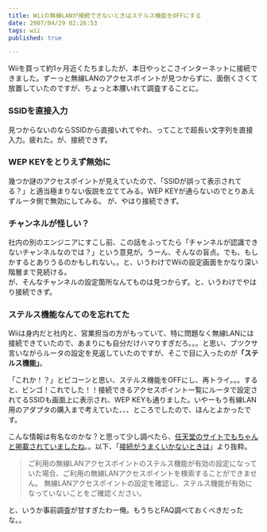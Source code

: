 ```yaml
---
title: Wiiの無線LANが接続できないときはステルス機能をOFFにする
date: 2007/04/29 02:26:53
tags: wii
published: true

---
```


<p>Wiiを買って約1ヶ月近くたちましたが、本日やっとこさインターネットに接続できました。ずーっと無線LANのアクセスポイントが見つからずに、面倒くさくて放置していたのですが、ちょっと本腰いれて調査することに。</p>

<h3>SSIDを直接入力</h3>
<p>見つからないのならSSIDから直接いれてやれ、ってことで超長い文字列を直接入力。疲れた。が、接続できず。</p>

<h3>WEP KEYをとりえず無効に</h3>
<p>幾つか謎のアクセスポイントが見えていたので、「SSIDが誤って表示されてる？」と適当極まりない仮説を立ててみる。WEP KEYが通らないのでとりあえずルータ側で無効にしてみる。
が、やはり接続できず。</p>

<h3>チャンネルが怪しい？</h3>
<p>社内の別のエンジニアにすこし前、この話をふってたら「チャンネルが認識できないチャンネルなのでは？」という意見が。うーん、そんなの盲点。でも、もしかするとありうるのかもしれない。。と、いうわけでWiiの設定画面をかなり深い階層まで見続ける。<br />
が、そんなチャンネルの設定箇所なんてものは見つからず。と、いうわけでやはり接続できず。</p>

<h3>ステルス機能なんてのを忘れてた</h3>
<p>Wiiは身内だと社内と、営業担当の方がもっていて、特に問題なく無線LANには接続できていたので、あまりにも自分だけハマりすぎだろ。。。と思い、ブツクサ言いながらルータの設定を見返していたのですが、そこで目に入ったのが<strong>「ステルス機能」</strong>。</p>

<p>「これか！？」とピコーンと思い、ステルス機能をOFFにし、再トライ。。。すると、ビンゴ！これでした！！接続できるアクセスポイント一覧にルータで設定されてるSSIDも画面上に表示され、WEP KEYも通りました。いやーもう有線LAN用のアダプタの購入まで考えていた、、、ところでしたので、ほんとよかったです。</p>

<p>こんな情報は有名なのかな？と思って少し調べたら、<a href="http://www.nintendo.co.jp/wii/support/chart/10.html">任天堂のサイトでもちゃんと掲載されていましたね</a>。。以下、「<a href="http://www.nintendo.co.jp/wii/support/chart/10.html">接続がうまくいかないときは</a>」より抜粋。</p>

<p>
<blockquote>ご利用の無線LANアクセスポイントのステルス機能が有効の設定になっていた場合、ご利用の無線LANアクセスポイントを検索することができません。
無線LANアクセスポイントの設定を確認し、ステルス機能が有効になっていないことをご確認ください。
</blockquote></p>

<p>と、いうか事前調査が甘すぎたわー俺。もうちとFAQ調べておくべきだったな。。</p>

